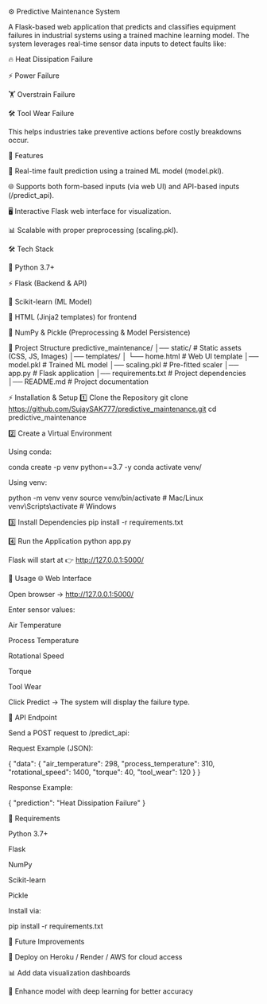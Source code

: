 ⚙️ Predictive Maintenance System

A Flask-based web application that predicts and classifies equipment failures in industrial systems using a trained machine learning model.
The system leverages real-time sensor data inputs to detect faults like:

🔥 Heat Dissipation Failure

⚡ Power Failure

🏋️ Overstrain Failure

🛠️ Tool Wear Failure

This helps industries take preventive actions before costly breakdowns occur.

🚀 Features

🔮 Real-time fault prediction using a trained ML model (model.pkl).

🌐 Supports both form-based inputs (via web UI) and API-based inputs (/predict_api).

🖥️ Interactive Flask web interface for visualization.

📊 Scalable with proper preprocessing (scaling.pkl).

🛠️ Tech Stack

🐍 Python 3.7+

⚡ Flask (Backend & API)

🤖 Scikit-learn (ML Model)

🎨 HTML (Jinja2 templates) for frontend

🔢 NumPy & Pickle (Preprocessing & Model Persistence)

📂 Project Structure
predictive_maintenance/
│── static/                 # Static assets (CSS, JS, Images)
│── templates/
│   └── home.html           # Web UI template
│── model.pkl               # Trained ML model
│── scaling.pkl             # Pre-fitted scaler
│── app.py                  # Flask application
│── requirements.txt        # Project dependencies
│── README.md               # Project documentation

⚡ Installation & Setup
1️⃣ Clone the Repository
git clone https://github.com/SujaySAK777/predictive_maintenance.git
cd predictive_maintenance

2️⃣ Create a Virtual Environment

Using conda:

conda create -p venv python==3.7 -y
conda activate venv/


Using venv:

python -m venv venv
source venv/bin/activate   # Mac/Linux
venv\Scripts\activate      # Windows

3️⃣ Install Dependencies
pip install -r requirements.txt

4️⃣ Run the Application
python app.py


Flask will start at 👉 http://127.0.0.1:5000/

📌 Usage
🌐 Web Interface

Open browser → http://127.0.0.1:5000/

Enter sensor values:

Air Temperature

Process Temperature

Rotational Speed

Torque

Tool Wear

Click Predict → The system will display the failure type.

🔗 API Endpoint

Send a POST request to /predict_api:

Request Example (JSON):

{
  "data": {
    "air_temperature": 298,
    "process_temperature": 310,
    "rotational_speed": 1400,
    "torque": 40,
    "tool_wear": 120
  }
}


Response Example:

{
  "prediction": "Heat Dissipation Failure"
}

📜 Requirements

Python 3.7+

Flask

NumPy

Scikit-learn

Pickle

Install via:

pip install -r requirements.txt

🔮 Future Improvements

🚀 Deploy on Heroku / Render / AWS for cloud access

📊 Add data visualization dashboards

🤖 Enhance model with deep learning for better accuracy
